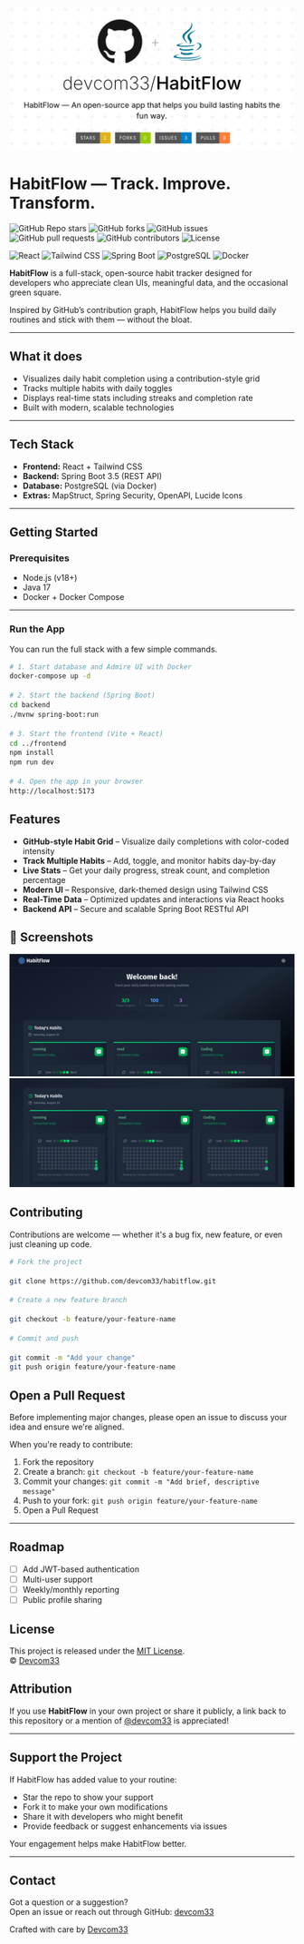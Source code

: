 ![Screenshot](./frontend/public/HabitFlow.png)

# HabitFlow — Track. Improve. Transform.

![GitHub Repo stars](https://img.shields.io/github/stars/devcom33/habitflow?style=social)
![GitHub forks](https://img.shields.io/github/forks/devcom33/habitflow?style=social)
![GitHub issues](https://img.shields.io/github/issues/devcom33/habitflow)
![GitHub pull requests](https://img.shields.io/github/issues-pr/devcom33/habitflow)
![GitHub contributors](https://img.shields.io/github/contributors/devcom33/habitflow)
![License](https://img.shields.io/github/license/devcom33/habitflow)

![React](https://img.shields.io/badge/Frontend-React-blue?logo=react)
![Tailwind CSS](https://img.shields.io/badge/Style-Tailwind_CSS-38B2AC?logo=tailwindcss)
![Spring Boot](https://img.shields.io/badge/Backend-Spring%20Boot-6DB33F?logo=springboot)
![PostgreSQL](https://img.shields.io/badge/Database-PostgreSQL-4169E1?logo=postgresql)
![Docker](https://img.shields.io/badge/Container-Docker-2496ED?logo=docker)

**HabitFlow** is a full-stack, open-source habit tracker designed for developers who appreciate clean UIs, meaningful data, and the occasional green square.

Inspired by GitHub’s contribution graph, HabitFlow helps you build daily routines and stick with them — without the bloat.

---

## What it does

- Visualizes daily habit completion using a contribution-style grid
- Tracks multiple habits with daily toggles
- Displays real-time stats including streaks and completion rate
- Built with modern, scalable technologies

---

## Tech Stack

- **Frontend:** React + Tailwind CSS
- **Backend:** Spring Boot 3.5 (REST API)
- **Database:** PostgreSQL (via Docker)
- **Extras:** MapStruct, Spring Security, OpenAPI, Lucide Icons

---

## Getting Started

### Prerequisites

- Node.js (v18+)
- Java 17
- Docker + Docker Compose

---

### Run the App

You can run the full stack with a few simple commands.

```bash
# 1. Start database and Admire UI with Docker
docker-compose up -d

# 2. Start the backend (Spring Boot)
cd backend
./mvnw spring-boot:run

# 3. Start the frontend (Vite + React)
cd ../frontend
npm install
npm run dev

# 4. Open the app in your browser
http://localhost:5173

```

## Features

- **GitHub-style Habit Grid** – Visualize daily completions with color-coded intensity
- **Track Multiple Habits** – Add, toggle, and monitor habits day-by-day
- **Live Stats** – Get your daily progress, streak count, and completion percentage
- **Modern UI** – Responsive, dark-themed design using Tailwind CSS
- **Real-Time Data** – Optimized updates and interactions via React hooks
- **Backend API** – Secure and scalable Spring Boot RESTful API

## 📸 Screenshots

![Screenshot](./frontend/public/habitflow.png)
![Screenshot](./frontend/public/habitflow-2.png)

## Contributing

Contributions are welcome — whether it's a bug fix, new feature, or even just cleaning up code.

```bash
# Fork the project

git clone https://github.com/devcom33/habitflow.git

# Create a new feature branch

git checkout -b feature/your-feature-name

# Commit and push

git commit -m "Add your change"
git push origin feature/your-feature-name
```

## Open a Pull Request

Before implementing major changes, please open an issue to discuss your idea and ensure we're aligned.

When you're ready to contribute:

1. Fork the repository
2. Create a branch: `git checkout -b feature/your-feature-name`
3. Commit your changes: `git commit -m "Add brief, descriptive message"`
4. Push to your fork: `git push origin feature/your-feature-name`
5. Open a Pull Request

---

## Roadmap

- [ ] Add JWT-based authentication
- [ ] Multi-user support
- [ ] Weekly/monthly reporting
- [ ] Public profile sharing

## License

This project is released under the [MIT License](LICENSE).  
© [Devcom33](https://github.com/devcom33)

## Attribution

If you use **HabitFlow** in your own project or share it publicly, a link back to this repository or a mention of [@devcom33](https://github.com/devcom33) is appreciated!

---

## Support the Project

If HabitFlow has added value to your routine:

- Star the repo to show your support
- Fork it to make your own modifications
- Share it with developers who might benefit
- Provide feedback or suggest enhancements via issues

Your engagement helps make HabitFlow better.

---

## Contact

Got a question or a suggestion?  
Open an issue or reach out through GitHub: [devcom33](https://github.com/devcom33)

Crafted with care by [Devcom33](https://github.com/devcom33)

